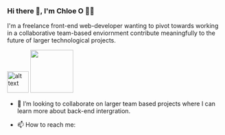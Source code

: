 ### Hi there 👋, I'm Chloe O 👩‍💻

I'm a freelance front-end web-developer wanting to pivot towards working in a collaborative team-based enviornment contribute meaningfully to the future of larger technological projects. 

 <img src="https://www.svgrepo.com/svg/327388/logo-react" alt="alt text" width="50" height="50">
 <img src="https://upload.wikimedia.org/wikipedia/commons/a/a7/React-icon.svg" width="100" height="100">

- 👯 I’m looking to collaborate on larger team based projects where I can learn more about back-end intergration.

  
-  📫 How to reach me:

